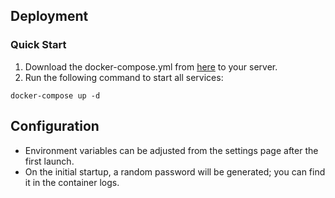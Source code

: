 ## **Deployment** 

### **Quick Start**

1. Download the docker-compose.yml from [here](https://github.com/plsy1/ecchi/blob/main/docker/compose.yml) to your server.
2. Run the following command to start all services:

```
docker-compose up -d
```

## **Configuration**

- Environment variables can be adjusted from the settings page after the first launch.
- On the initial startup, a random password will be generated; you can find it in the container logs.
